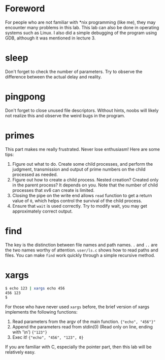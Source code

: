 # Foreword

For people who are not familiar with *nix programming (like me), they may encounter many problems in this lab. This lab can also be done in operating systems such as Linux. I also did a simple debugging of the program using GDB, although it was mentioned in lecture 3.

# sleep

Don't forget to check the number of parameters. Try to observe the difference between the actual delay and reality.

# pingpong

Don't forget to close unused file descriptors. Without hints, noobs will likely not realize this and observe the weird bugs in the program.

# primes

This part makes me really frustrated. Never lose enthusiasm! Here are some tips:

1. Figure out what to do. Create some child processes, and perform the judgment, transmission and output of prime numbers on the child processed as needed.
2. Figure out how to create a child process. Nested creation? Created only in the parent process? It depends on you. Note that the number of child processes that xv6 can create is limited.
3. Closing the pipe on the write end allows `read` function to get a return value of `0`, which helps control the survival of the child process.
4. Ensure that `wait` is used correctly. Try to modify wait, you may get approximately correct output.

# find

The key is the distinction between file names and path names. `.` and `..` are the two names worthy of attention. `user/ls.c` shows how to read paths and files. You can make `find` work quickly through a simple recursive method.

# xargs

```bash
$ echo 123 | xargs echo 456
456 123
$
```

For those who have never used `xargs` before, the brief version of xargs implements the following functions:


1. Read parameters from the argv of the main function. `{"echo", "456"}"`
2. Append the parameters read from stdin(0) (Read only on line, ending with '\n') `{"123"}`
3. Exec it! `{"echo", "456", "123", 0}`

If you are familiar with C, especially the pointer part, then this lab will be relatively easy.
